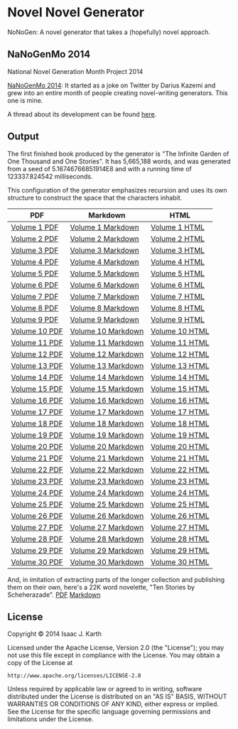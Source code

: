 # Novel Novel Generator

NoNoGen: A novel generator that takes a (hopefully) novel approach.

## NaNoGenMo 2014

National Novel Generation Month Project 2014

[NaNoGenMo 2014](https://github.com/dariusk/NaNoGenMo-2014): It started as a joke on Twitter by Darius Kazemi and grew into an entire month of people creating novel-writing generators. This one is mine.

A thread about its development can be found [here](https://github.com/dariusk/NaNoGenMo-2014/issues/35).

## Output

The first finished book produced by the generator is "The Infinite Garden of One Thousand and One Stories". It has 5,665,188 words, and was generated from a seed of 5.16746766851914E8 and with a running time of 123337.824542 milliseconds.

This configuration of the generator emphasizes recursion and uses its own structure to construct the space that the characters inhabit.

PDF | Markdown | HTML
----|----------|-----
[Volume 1 PDF](https://github.com/ikarth/nonogen/blob/master/texts/output/infinite_garden/1-infinite_garden.pdf?raw=true) |  [Volume 1 Markdown](https://raw.githubusercontent.com/ikarth/nonogen/master/texts/output/infinite_garden/1-infinite_garden.markdown) |  [Volume 1 HTML](https://raw.githubusercontent.com/ikarth/nonogen/master/texts/output/infinite_garden/1-infinite_garden.html)
[Volume 2 PDF](https://github.com/ikarth/nonogen/blob/master/texts/output/infinite_garden/2-infinite_garden.pdf?raw=true) |  [Volume 2 Markdown](https://raw.githubusercontent.com/ikarth/nonogen/master/texts/output/infinite_garden/2-infinite_garden.markdown) |  [Volume 2 HTML](https://raw.githubusercontent.com/ikarth/nonogen/master/texts/output/infinite_garden/2-infinite_garden.html)
[Volume 3 PDF](https://github.com/ikarth/nonogen/blob/master/texts/output/infinite_garden/3-infinite_garden.pdf?raw=true) |  [Volume 3 Markdown](https://raw.githubusercontent.com/ikarth/nonogen/master/texts/output/infinite_garden/3-infinite_garden.markdown) |  [Volume 3 HTML](https://raw.githubusercontent.com/ikarth/nonogen/master/texts/output/infinite_garden/3-infinite_garden.html)
[Volume 4 PDF](https://github.com/ikarth/nonogen/blob/master/texts/output/infinite_garden/4-infinite_garden.pdf?raw=true) |  [Volume 4 Markdown](https://raw.githubusercontent.com/ikarth/nonogen/master/texts/output/infinite_garden/4-infinite_garden.markdown) |  [Volume 4 HTML](https://raw.githubusercontent.com/ikarth/nonogen/master/texts/output/infinite_garden/4-infinite_garden.html)
[Volume 5 PDF](https://github.com/ikarth/nonogen/blob/master/texts/output/infinite_garden/5-infinite_garden.pdf?raw=true) |  [Volume 5 Markdown](https://raw.githubusercontent.com/ikarth/nonogen/master/texts/output/infinite_garden/5-infinite_garden.markdown) |  [Volume 5 HTML](https://raw.githubusercontent.com/ikarth/nonogen/master/texts/output/infinite_garden/5-infinite_garden.html)
[Volume 6 PDF](https://github.com/ikarth/nonogen/blob/master/texts/output/infinite_garden/6-infinite_garden.pdf?raw=true) |  [Volume 6 Markdown](https://raw.githubusercontent.com/ikarth/nonogen/master/texts/output/infinite_garden/6-infinite_garden.markdown) |  [Volume 6 HTML](https://raw.githubusercontent.com/ikarth/nonogen/master/texts/output/infinite_garden/6-infinite_garden.html)
[Volume 7 PDF](https://github.com/ikarth/nonogen/blob/master/texts/output/infinite_garden/7-infinite_garden.pdf?raw=true) |  [Volume 7 Markdown](https://raw.githubusercontent.com/ikarth/nonogen/master/texts/output/infinite_garden/7-infinite_garden.markdown) |  [Volume 7 HTML](https://raw.githubusercontent.com/ikarth/nonogen/master/texts/output/infinite_garden/7-infinite_garden.html)
[Volume 8 PDF](https://github.com/ikarth/nonogen/blob/master/texts/output/infinite_garden/8-infinite_garden.pdf?raw=true) |  [Volume 8 Markdown](https://raw.githubusercontent.com/ikarth/nonogen/master/texts/output/infinite_garden/8-infinite_garden.markdown) |  [Volume 8 HTML](https://raw.githubusercontent.com/ikarth/nonogen/master/texts/output/infinite_garden/8-infinite_garden.html)
[Volume 9 PDF](https://github.com/ikarth/nonogen/blob/master/texts/output/infinite_garden/9-infinite_garden.pdf?raw=true) |  [Volume 9 Markdown](https://raw.githubusercontent.com/ikarth/nonogen/master/texts/output/infinite_garden/9-infinite_garden.markdown) |  [Volume 9 HTML](https://raw.githubusercontent.com/ikarth/nonogen/master/texts/output/infinite_garden/9-infinite_garden.html)
[Volume 10 PDF](https://github.com/ikarth/nonogen/blob/master/texts/output/infinite_garden/10-infinite_garden.pdf?raw=true) |  [Volume 10 Markdown](https://raw.githubusercontent.com/ikarth/nonogen/master/texts/output/infinite_garden/10-infinite_garden.markdown) |  [Volume 10 HTML](https://raw.githubusercontent.com/ikarth/nonogen/master/texts/output/infinite_garden/10-infinite_garden.html)
[Volume 11 PDF](https://github.com/ikarth/nonogen/blob/master/texts/output/infinite_garden/11-infinite_garden.pdf?raw=true) |  [Volume 11 Markdown](https://raw.githubusercontent.com/ikarth/nonogen/master/texts/output/infinite_garden/11-infinite_garden.markdown) |  [Volume 11 HTML](https://raw.githubusercontent.com/ikarth/nonogen/master/texts/output/infinite_garden/11-infinite_garden.html)
[Volume 12 PDF](https://github.com/ikarth/nonogen/blob/master/texts/output/infinite_garden/12-infinite_garden.pdf?raw=true) |  [Volume 12 Markdown](https://raw.githubusercontent.com/ikarth/nonogen/master/texts/output/infinite_garden/12-infinite_garden.markdown) |  [Volume 12 HTML](https://raw.githubusercontent.com/ikarth/nonogen/master/texts/output/infinite_garden/12-infinite_garden.html)
[Volume 13 PDF](https://github.com/ikarth/nonogen/blob/master/texts/output/infinite_garden/13-infinite_garden.pdf?raw=true) |  [Volume 13 Markdown](https://raw.githubusercontent.com/ikarth/nonogen/master/texts/output/infinite_garden/13-infinite_garden.markdown) |  [Volume 13 HTML](https://raw.githubusercontent.com/ikarth/nonogen/master/texts/output/infinite_garden/13-infinite_garden.html)
[Volume 14 PDF](https://github.com/ikarth/nonogen/blob/master/texts/output/infinite_garden/14-infinite_garden.pdf?raw=true) |  [Volume 14 Markdown](https://raw.githubusercontent.com/ikarth/nonogen/master/texts/output/infinite_garden/14-infinite_garden.markdown) |  [Volume 14 HTML](https://raw.githubusercontent.com/ikarth/nonogen/master/texts/output/infinite_garden/14-infinite_garden.html)
[Volume 15 PDF](https://github.com/ikarth/nonogen/blob/master/texts/output/infinite_garden/15-infinite_garden.pdf?raw=true) |  [Volume 15 Markdown](https://raw.githubusercontent.com/ikarth/nonogen/master/texts/output/infinite_garden/15-infinite_garden.markdown) |  [Volume 15 HTML](https://raw.githubusercontent.com/ikarth/nonogen/master/texts/output/infinite_garden/15-infinite_garden.html)
[Volume 16 PDF](https://github.com/ikarth/nonogen/blob/master/texts/output/infinite_garden/16-infinite_garden.pdf?raw=true) |  [Volume 16 Markdown](https://raw.githubusercontent.com/ikarth/nonogen/master/texts/output/infinite_garden/16-infinite_garden.markdown) |  [Volume 16 HTML](https://raw.githubusercontent.com/ikarth/nonogen/master/texts/output/infinite_garden/16-infinite_garden.html)
[Volume 17 PDF](https://github.com/ikarth/nonogen/blob/master/texts/output/infinite_garden/17-infinite_garden.pdf?raw=true) |  [Volume 17 Markdown](https://raw.githubusercontent.com/ikarth/nonogen/master/texts/output/infinite_garden/17-infinite_garden.markdown) |  [Volume 17 HTML](https://raw.githubusercontent.com/ikarth/nonogen/master/texts/output/infinite_garden/17-infinite_garden.html)
[Volume 18 PDF](https://github.com/ikarth/nonogen/blob/master/texts/output/infinite_garden/18-infinite_garden.pdf?raw=true) |  [Volume 18 Markdown](https://raw.githubusercontent.com/ikarth/nonogen/master/texts/output/infinite_garden/18-infinite_garden.markdown) |  [Volume 18 HTML](https://raw.githubusercontent.com/ikarth/nonogen/master/texts/output/infinite_garden/18-infinite_garden.html)
[Volume 19 PDF](https://github.com/ikarth/nonogen/blob/master/texts/output/infinite_garden/19-infinite_garden.pdf?raw=true) |  [Volume 19 Markdown](https://raw.githubusercontent.com/ikarth/nonogen/master/texts/output/infinite_garden/19-infinite_garden.markdown) |  [Volume 19 HTML](https://raw.githubusercontent.com/ikarth/nonogen/master/texts/output/infinite_garden/19-infinite_garden.html)
[Volume 20 PDF](https://github.com/ikarth/nonogen/blob/master/texts/output/infinite_garden/20-infinite_garden.pdf?raw=true) |  [Volume 20 Markdown](https://raw.githubusercontent.com/ikarth/nonogen/master/texts/output/infinite_garden/20-infinite_garden.markdown) |  [Volume 20 HTML](https://raw.githubusercontent.com/ikarth/nonogen/master/texts/output/infinite_garden/20-infinite_garden.html)
[Volume 21 PDF](https://github.com/ikarth/nonogen/blob/master/texts/output/infinite_garden/21-infinite_garden.pdf?raw=true) |  [Volume 21 Markdown](https://raw.githubusercontent.com/ikarth/nonogen/master/texts/output/infinite_garden/21-infinite_garden.markdown) |  [Volume 21 HTML](https://raw.githubusercontent.com/ikarth/nonogen/master/texts/output/infinite_garden/21-infinite_garden.html)
[Volume 22 PDF](https://github.com/ikarth/nonogen/blob/master/texts/output/infinite_garden/22-infinite_garden.pdf?raw=true) |  [Volume 22 Markdown](https://raw.githubusercontent.com/ikarth/nonogen/master/texts/output/infinite_garden/22-infinite_garden.markdown) |  [Volume 22 HTML](https://raw.githubusercontent.com/ikarth/nonogen/master/texts/output/infinite_garden/22-infinite_garden.html)
[Volume 23 PDF](https://github.com/ikarth/nonogen/blob/master/texts/output/infinite_garden/23-infinite_garden.pdf?raw=true) |  [Volume 23 Markdown](https://raw.githubusercontent.com/ikarth/nonogen/master/texts/output/infinite_garden/23-infinite_garden.markdown) |  [Volume 23 HTML](https://raw.githubusercontent.com/ikarth/nonogen/master/texts/output/infinite_garden/23-infinite_garden.html)
[Volume 24 PDF](https://github.com/ikarth/nonogen/blob/master/texts/output/infinite_garden/24-infinite_garden.pdf?raw=true) |  [Volume 24 Markdown](https://raw.githubusercontent.com/ikarth/nonogen/master/texts/output/infinite_garden/24-infinite_garden.markdown) |  [Volume 24 HTML](https://raw.githubusercontent.com/ikarth/nonogen/master/texts/output/infinite_garden/24-infinite_garden.html)
[Volume 25 PDF](https://github.com/ikarth/nonogen/blob/master/texts/output/infinite_garden/25-infinite_garden.pdf?raw=true) |  [Volume 25 Markdown](https://raw.githubusercontent.com/ikarth/nonogen/master/texts/output/infinite_garden/25-infinite_garden.markdown) |  [Volume 25 HTML](https://raw.githubusercontent.com/ikarth/nonogen/master/texts/output/infinite_garden/25-infinite_garden.html)
[Volume 26 PDF](https://github.com/ikarth/nonogen/blob/master/texts/output/infinite_garden/26-infinite_garden.pdf?raw=true) |  [Volume 26 Markdown](https://raw.githubusercontent.com/ikarth/nonogen/master/texts/output/infinite_garden/26-infinite_garden.markdown) |  [Volume 26 HTML](https://raw.githubusercontent.com/ikarth/nonogen/master/texts/output/infinite_garden/26-infinite_garden.html)
[Volume 27 PDF](https://github.com/ikarth/nonogen/blob/master/texts/output/infinite_garden/27-infinite_garden.pdf?raw=true) |  [Volume 27 Markdown](https://raw.githubusercontent.com/ikarth/nonogen/master/texts/output/infinite_garden/27-infinite_garden.markdown) |  [Volume 27 HTML](https://raw.githubusercontent.com/ikarth/nonogen/master/texts/output/infinite_garden/27-infinite_garden.html)
[Volume 28 PDF](https://github.com/ikarth/nonogen/blob/master/texts/output/infinite_garden/28-infinite_garden.pdf?raw=true) |  [Volume 28 Markdown](https://raw.githubusercontent.com/ikarth/nonogen/master/texts/output/infinite_garden/28-infinite_garden.markdown) |  [Volume 28 HTML](https://raw.githubusercontent.com/ikarth/nonogen/master/texts/output/infinite_garden/28-infinite_garden.html)
[Volume 29 PDF](https://github.com/ikarth/nonogen/blob/master/texts/output/infinite_garden/29-infinite_garden.pdf?raw=true) |  [Volume 29 Markdown](https://raw.githubusercontent.com/ikarth/nonogen/master/texts/output/infinite_garden/29-infinite_garden.markdown) |  [Volume 29 HTML](https://raw.githubusercontent.com/ikarth/nonogen/master/texts/output/infinite_garden/29-infinite_garden.html)
[Volume 30 PDF](https://github.com/ikarth/nonogen/blob/master/texts/output/infinite_garden/30-infinite_garden.pdf?raw=true) |  [Volume 30 Markdown](https://raw.githubusercontent.com/ikarth/nonogen/master/texts/output/infinite_garden/30-infinite_garden.markdown) |  [Volume 30 HTML](https://raw.githubusercontent.com/ikarth/nonogen/master/texts/output/infinite_garden/30-infinite_garden.html)

And, in imitation of extracting parts of the longer collection and publishing them on their own, here's a 22K word novelette, "Ten Stories by Scheherazade".
[PDF](https://github.com/ikarth/nonogen/blob/master/texts/output/ten_stories/ten-stories.pdf?raw=true) [Markdown](https://github.com/ikarth/nonogen/blob/master/texts/output/ten_stories/ten-stories.markdown)

## License

Copyright © 2014 Isaac J. Karth


Licensed under the Apache License, Version 2.0 (the "License");
you may not use this file except in compliance with the License.
You may obtain a copy of the License at

    http://www.apache.org/licenses/LICENSE-2.0

Unless required by applicable law or agreed to in writing, software
distributed under the License is distributed on an "AS IS" BASIS,
WITHOUT WARRANTIES OR CONDITIONS OF ANY KIND, either express or implied.
See the License for the specific language governing permissions and
limitations under the License.
